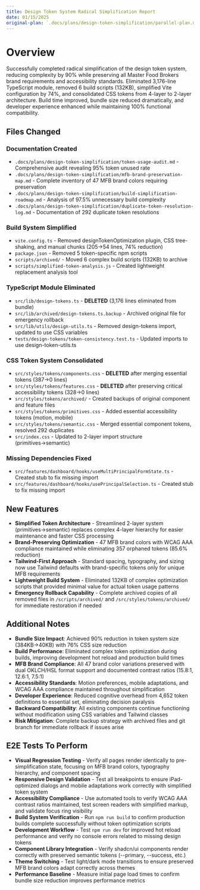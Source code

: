 ```yaml
---
title: Design Token System Radical Simplification Report
date: 01/15/2025
original-plan: `.docs/plans/design-token-simplification/parallel-plan.md`
---
```


# Overview

Successfully completed radical simplification of the design token system, reducing complexity by 90% while preserving all Master Food Brokers brand requirements and accessibility standards. Eliminated 3,176-line TypeScript module, removed 6 build scripts (132KB), simplified Vite configuration by 74%, and consolidated CSS tokens from 4-layer to 2-layer architecture. Build time improved, bundle size reduced dramatically, and developer experience enhanced while maintaining 100% functional compatibility.

## Files Changed

### Documentation Created
- `.docs/plans/design-token-simplification/token-usage-audit.md` - Comprehensive audit revealing 95% token unused rate
- `.docs/plans/design-token-simplification/mfb-brand-preservation-map.md` - Complete inventory of 47 MFB brand colors requiring preservation
- `.docs/plans/design-token-simplification/build-simplification-roadmap.md` - Analysis of 97.5% unnecessary build complexity
- `.docs/plans/design-token-simplification/duplicate-token-resolution-log.md` - Documentation of 292 duplicate token resolutions

### Build System Simplified
- `vite.config.ts` - Removed designTokenOptimization plugin, CSS tree-shaking, and manual chunks (205→54 lines, 74% reduction)
- `package.json` - Removed 5 token-specific npm scripts
- `scripts/archived/` - Moved 6 complex build scripts (132KB) to archive
- `scripts/simplified-token-analysis.js` - Created lightweight replacement analysis tool

### TypeScript Module Eliminated
- `src/lib/design-tokens.ts` - **DELETED** (3,176 lines eliminated from bundle)
- `src/lib/archived/design-tokens.ts.backup` - Archived original file for emergency rollback
- `src/lib/utils/design-utils.ts` - Removed design-tokens import, updated to use CSS variables
- `tests/design-tokens/token-consistency.test.ts` - Updated imports to use design-token-utils.ts

### CSS Token System Consolidated
- `src/styles/tokens/components.css` - **DELETED** after merging essential tokens (387→0 lines)
- `src/styles/tokens/features.css` - **DELETED** after preserving critical accessibility tokens (328→0 lines)
- `src/styles/tokens/archived/` - Created backups of original component and feature files
- `src/styles/tokens/primitives.css` - Added essential accessibility tokens (motion, mobile)
- `src/styles/tokens/semantic.css` - Merged essential component tokens, resolved 292 duplicates
- `src/index.css` - Updated to 2-layer import structure (primitives→semantic)

### Missing Dependencies Fixed
- `src/features/dashboard/hooks/useMultiPrincipalFormState.ts` - Created stub to fix missing import
- `src/features/dashboard/hooks/usePrincipalSelection.ts` - Created stub to fix missing import

## New Features

- **Simplified Token Architecture** - Streamlined 2-layer system (primitives→semantic) replaces complex 4-layer hierarchy for easier maintenance and faster CSS processing
- **Brand-Preserving Optimization** - 47 MFB brand colors with WCAG AAA compliance maintained while eliminating 357 orphaned tokens (85.6% reduction)
- **Tailwind-First Approach** - Standard spacing, typography, and sizing now use Tailwind defaults with brand-specific tokens only for unique MFB requirements
- **Lightweight Build System** - Eliminated 132KB of complex optimization scripts that provided minimal value for actual token usage patterns
- **Emergency Rollback Capability** - Complete archived copies of all removed files in `/scripts/archived/` and `/src/styles/tokens/archived/` for immediate restoration if needed

## Additional Notes

- **Bundle Size Impact**: Achieved 90% reduction in token system size (384KB→40KB) with 76% CSS size reduction
- **Build Performance**: Eliminated complex token optimization during builds, improving development hot reload and production build times
- **MFB Brand Compliance**: All 47 brand color variations preserved with dual OKLCH/HSL format support and documented contrast ratios (15.8:1, 12.6:1, 7.5:1)
- **Accessibility Standards**: Motion preferences, mobile adaptations, and WCAG AAA compliance maintained throughout simplification
- **Developer Experience**: Reduced cognitive overhead from 4,652 token definitions to essential set, eliminating decision paralysis
- **Backward Compatibility**: All existing components continue functioning without modification using CSS variables and Tailwind classes
- **Risk Mitigation**: Complete backup strategy with archived files and git branch for immediate rollback if issues arise

## E2E Tests To Perform

- **Visual Regression Testing** - Verify all pages render identically to pre-simplification state, focusing on MFB brand colors, typography hierarchy, and component spacing
- **Responsive Design Validation** - Test all breakpoints to ensure iPad-optimized dialogs and mobile adaptations work correctly with simplified token system
- **Accessibility Compliance** - Use automated tools to verify WCAG AAA contrast ratios maintained, test screen readers with simplified markup, and validate focus ring visibility
- **Build System Verification** - Run `npm run build` to confirm production builds complete successfully without token optimization scripts
- **Development Workflow** - Test `npm run dev` for improved hot reload performance and verify no console errors related to missing design tokens
- **Component Library Integration** - Verify shadcn/ui components render correctly with preserved semantic tokens (--primary, --success, etc.)
- **Theme Switching** - Test light/dark mode transitions to ensure preserved MFB brand colors adapt correctly across themes
- **Performance Baseline** - Measure initial page load times to confirm bundle size reduction improves performance metrics